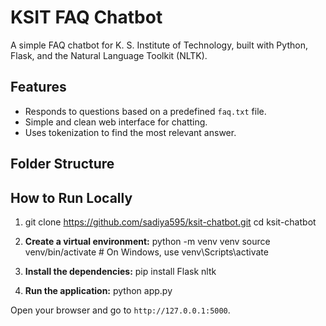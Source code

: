 # KSIT FAQ Chatbot

A simple FAQ chatbot for K. S. Institute of Technology, built with Python, Flask, and the Natural Language Toolkit (NLTK).

## Features
- Responds to questions based on a predefined `faq.txt` file.
- Simple and clean web interface for chatting.
- Uses tokenization to find the most relevant answer.

## Folder Structure


## How to Run Locally

1. git clone https://github.com/sadiya595/ksit-chatbot.git
cd ksit-chatbot


2. **Create a virtual environment:**
python -m venv venv
source venv/bin/activate # On Windows, use venv\Scripts\activate


3. **Install the dependencies:**
pip install Flask nltk


4. **Run the application:**
python app.py

Open your browser and go to `http://127.0.0.1:5000`.


